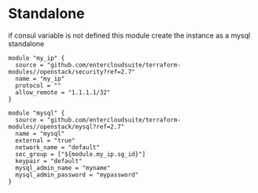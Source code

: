 # Standalone
if consul variable is not defined this module create the instance as a mysql standalone

```
module "my_ip" {
  source = "github.com/entercloudsuite/terraform-modules//openstack/security?ref=2.7"
  name = "my_ip"
  protocol = ""
  allow_remote = "1.1.1.1/32"
}

module "mysql" {
  source = "github.com/entercloudsuite/terraform-modules//openstack/mysql?ref=2.7"
  name = "mysql"
  external = "true"
  network_name = "default"
  sec_group = ["${module.my_ip.sg_id}"]
  keypair = "default"
  mysql_admin_name = "myname"
  mysql_admin_password = "mypassword"
}
```
